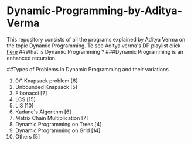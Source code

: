 # Dynamic-Programming-by-Aditya-Verma
This repository consists of all the programs explained by Aditya Verma on the topic Dynamic Programming.
To see Aditya verma's DP playlist click [here](https://www.youtube.com/playlist?list=PL_z_8CaSLPWekqhdCPmFohncHwz8TY2Go)
##What is Dynamic Programming ?
###Dynamic Programming is an enhanced recursion.

##Types of Problems in Dynamic Programming and their variations
1. 0/1 Knapsack problem [6]
2. Unbounded Knapsack [5]
3. Fibonacci [7]
4. LCS [15]
5. LIS [10]
6. Kadane's Algorithm [6]
7. Matrix Chain Multiplication [7]
8. Dynamic Programming on Trees [4]
9. Dynamic Programming on Grid [14]
10. Others [5]





